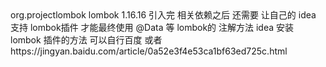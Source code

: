<dependency>
   <groupId>org.projectlombok</groupId>
   <artifactId>lombok</artifactId>
   <version>1.16.16</version>
</dependency> 
引入完 相关依赖之后 
还需要  让自己的 idea 支持 lombok插件 才能最终使用 @Data 等 lombok的 注解方法
idea 安装 lombok 插件的方法 可以自行百度 
或者https://jingyan.baidu.com/article/0a52e3f4e53ca1bf63ed725c.html